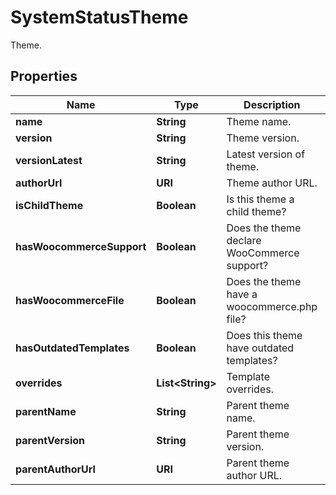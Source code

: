 

# SystemStatusTheme

Theme.

## Properties

Name | Type | Description | Notes
------------ | ------------- | ------------- | -------------
**name** | **String** | Theme name. |  [optional]
**version** | **String** | Theme version. |  [optional]
**versionLatest** | **String** | Latest version of theme. |  [optional]
**authorUrl** | **URI** | Theme author URL. |  [optional]
**isChildTheme** | **Boolean** | Is this theme a child theme? |  [optional]
**hasWoocommerceSupport** | **Boolean** | Does the theme declare WooCommerce support? |  [optional]
**hasWoocommerceFile** | **Boolean** | Does the theme have a woocommerce.php file? |  [optional]
**hasOutdatedTemplates** | **Boolean** | Does this theme have outdated templates? |  [optional]
**overrides** | **List&lt;String&gt;** | Template overrides. |  [optional]
**parentName** | **String** | Parent theme name. |  [optional]
**parentVersion** | **String** | Parent theme version. |  [optional]
**parentAuthorUrl** | **URI** | Parent theme author URL. |  [optional]



